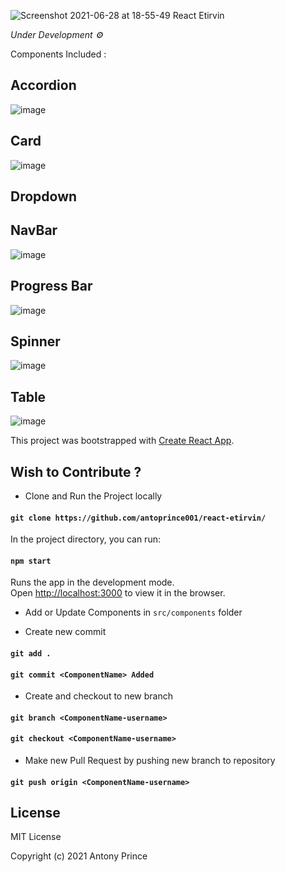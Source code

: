 
![Screenshot 2021-06-28 at 18-55-49 React Etirvin](https://user-images.githubusercontent.com/47826916/123644479-0b5d3b80-d843-11eb-8375-5ea7bcc1d338.png)

<i>Under Development ⚙️</i>

Components Included :

  ## <b>Accordion</b> 
  
  ![image](https://user-images.githubusercontent.com/47826916/123645174-b968e580-d843-11eb-88f4-354d81b24008.png)
  
  ## <b>Card</b> 
  
  ![image](https://user-images.githubusercontent.com/47826916/123645709-2f6d4c80-d844-11eb-86b0-c324ed7ebec3.png)
  
  ## <b>Dropdown</b> 
  
  ## <b>NavBar</b> 
  
  ![image](https://user-images.githubusercontent.com/47826916/123645418-f503af80-d843-11eb-8d99-96008a6c0b1d.png)

  
  ## <b>Progress Bar</b> 
  
  ![image](https://user-images.githubusercontent.com/47826916/123645378-ea491a80-d843-11eb-8992-a3c70d4cc0a7.png)

  
  ## <b>Spinner</b> 
  
  ![image](https://user-images.githubusercontent.com/47826916/123645486-02b93500-d844-11eb-8995-f279b254e079.png)

  
  ## <b>Table</b> 
  
  ![image](https://user-images.githubusercontent.com/47826916/123645940-64799f00-d844-11eb-9da0-8b785a438c7a.png)



This project was bootstrapped with [Create React App](https://github.com/facebook/create-react-app).


## Wish to Contribute ?

- Clone and Run the Project locally

#### `git clone https://github.com/antoprince001/react-etirvin/`

In the project directory, you can run:

#### `npm start`

Runs the app in the development mode.\
Open [http://localhost:3000](http://localhost:3000) to view it in the browser.

- Add or Update Components in `src/components` folder

- Create new commit

 #### `git add .`
 
 #### `git commit <ComponentName> Added`

- Create and checkout to new branch

 #### `git branch <ComponentName-username>`
 
 #### `git checkout <ComponentName-username>`
 
 - Make new Pull Request by pushing new branch to repository

 #### `git push origin <ComponentName-username>`
 
 

## License

MIT License

Copyright (c) 2021 Antony Prince
 
 
 













